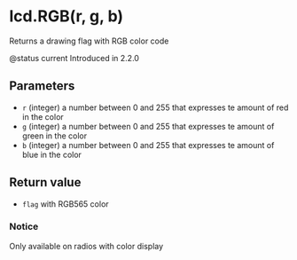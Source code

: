 # lcd.RGB\(r, g, b\)

Returns a drawing flag with RGB color code

@status current Introduced in 2.2.0

## Parameters

* `r` \(integer\) a number between 0 and 255 that expresses te amount of red in the color
* `g` \(integer\) a number between 0 and 255 that expresses te amount of green in the color
* `b` \(integer\) a number between 0 and 255 that expresses te amount of blue in the color

## Return value

* `flag` with RGB565 color

### Notice

Only available on radios with color display

